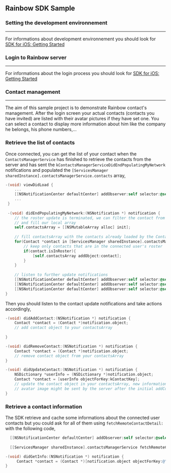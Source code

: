 ## Rainbow SDK Sample

### Setting the development environnement 
---
For informations about development environnement you should look for [SDK for iOS: Getting Started](https://hub.openrainbow.com/#/documentation/doc/sdk/ios/guides/Getting_Started)

### Login to Rainbow server
---
For informations about the login process you should look for [SDK for iOS: Getting Started](https://hub.openrainbow.com/#/documentation/doc/sdk/ios/guides/Getting_Started)

### Contact management
---
The aim of this sample project is to demonstrate Rainbow contact's management. After the login screen your actual contacts (contacts you have invited) are listed with their avatar pictures if they have set one.
You can select a contact to display more information about him like the company he belongs, his phone numbers,... 

### Retrieve the list of contacts

Once connected, you can get the list of your contact when the `ContactsManagerService` has finished to retrieve the contacts from the server and has sent the `kContactsManagerServiceDidEndPopulatingMyNetwork` notifications and populated the `[ServicesManager sharedInstance].contactsManagerService.contacts` array,

```objective-c 
-(void) viewDidLoad { 
	...
 	[[NSNotificationCenter defaultCenter] addObserver:self selector:@selector(didEndPopulatingMyNetwork:) name:kContactsManagerServiceDidEndPopulatingMyNetwork object:nil];
 	...
 }
 
 -(void) didEndPopulatingMyNetwork:(NSNotification *) notification {
	// the roster update is terminated, we can filter the contact from ContactsManager service
	// and fill our local array
	self.contactsArray = [[NSMutableArray alloc] init];
	
	// fill contactsArray with the contacts already loaded by the ContactsManager
	for(Contact *contact in [ServicesManager sharedInstance].contactsManagerService.contacts){
        // keep only contacts that are in the connected user's roster
        if(contact.isInRoster){
            [self.contactsArray addObject:contact];
        }
    }
	
	// listen to further update notifications
	[[NSNotificationCenter defaultCenter] addObserver:self selector:@selector(didAddContact:) name:kContactsManagerServiceDidAddContact object:nil];
	[[NSNotificationCenter defaultCenter] addObserver:self selector:@selector(didRemoveContact:) name:kContactsManagerServiceDidRemoveContact object:nil];
	[[NSNotificationCenter defaultCenter] addObserver:self selector:@selector(didUpdateContact:) name:kContactsManagerServiceDidUpdateContact object:nil];
}
```

Then you should listen to the contact update notifications and take actions accordingly,

```objective-c
-(void) didAddContact:(NSNotification *) notification {
    Contact *contact = (Contact *)notification.object;
    // add contact object to your contactsArray 
    
}

-(void) didRemoveContact:(NSNotification *) notification {
    Contact *contact = (Contact *)notification.object;
    // remove contact object from your contactsArray
}

-(void) didUpdateContact:(NSNotification *) notification {
    NSDictionary *userInfo = (NSDictionary *)notification.object;
    Contact *contact = [userInfo objectForKey:kContactKey];
    // update the contact object in your contactsArray, new informations like the contact
    // avatar image might be sent by the server after the initial addContact.
}


```

### Retrieve a contact information
The SDK retrieve and cache some informations about the connected user contacts but you could ask for all of them using `fetchRemoteContactDetail:` with the following code,

```objective-c
  [[NSNotificationCenter defaultCenter] addObserver:self selector:@selector(didGetInfo:) name:kContactsManagerServiceDidUpdateContact object:nil];
  
  [[ServicesManager sharedInstance].contactsManagerService fetchRemoteContactDetail:_aContact];
```

```objective-c
-(void) didGetInfo:(NSNotification *) notification {
     Contact *contact = (Contact *)[notification.object objectForKey:@"contact"];  
}
```
